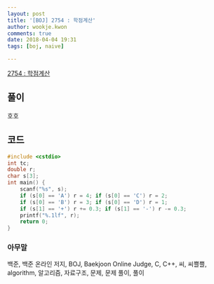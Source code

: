 ```yaml
---
layout: post
title: '[BOJ] 2754 : 학점계산'
author: wookje.kwon
comments: true
date: 2018-04-04 19:31
tags: [boj, naive]

---
```


[2754 : 학점계산](https://www.acmicpc.net/problem/2754)

## 풀이

호호

## 코드

```cpp
#include <cstdio>
int tc;
double r;
char s[3];
int main() {
    scanf("%s", s);
    if (s[0] == 'A') r = 4; if (s[0] == 'C') r = 2; 
    if (s[0] == 'B') r = 3; if (s[0] == 'D') r = 1;
    if (s[1] == '+') r += 0.3; if (s[1] == '-') r -= 0.3;
    printf("%.1lf", r);
    return 0;
}
```

### 아무말  
백준, 백준 온라인 저지, BOJ, Baekjoon Online Judge, C, C++, 씨, 씨쁠쁠, algorithm, 알고리즘, 자료구조, 문제, 문제 풀이, 풀이
